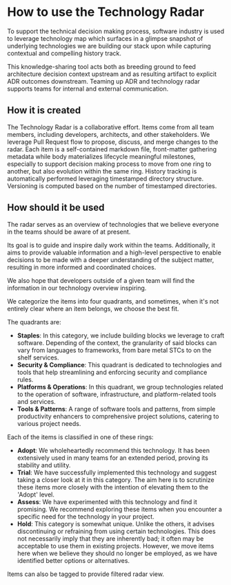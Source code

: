 # How to use the Technology Radar

To support the technical decision making process, software industry is used to leverage technology map which surfaces in a glimpse snapshot of underlying technologies we are building our stack upon while capturing contextual and compelling history track.

This knowledge-sharing tool acts both as breeding ground to feed architecture decision context upstream and as resulting artifact to explicit ADR outcomes downstream. Teaming up ADR and technology radar supports teams for internal and external communication.

## How it is created

The Technology Radar is a collaborative effort. Items come from all team members, including developers, architects, and other stakeholders. We leverage Pull Request flow to propose, discuss, and merge changes to the radar. Each item is a self-contained markdown file, front-matter gathering metadata while body materializes lifecycle meaningful milestones, especially to support decision making process to move from one ring to another, but also evolution within the same ring. History tracking is automatically performed leveraging timestamped directory structure. Versioning is computed based on the number of timestamped directories.

## How should it be used

The radar serves as an overview of technologies that we believe everyone in the teams should be aware of at present.

Its goal is to guide and inspire daily work within the teams. Additionally, it aims to provide valuable information and a high-level perspective to enable decisions to be made with a deeper understanding of the subject matter, resulting in more informed and coordinated choices.

We also hope that developers outside of a given team will find the information in our technology overview inspiring.

We categorize the items into four quadrants, and sometimes, when it's not entirely clear where an item belongs, we choose the best fit.

The quadrants are:

- **Staples**: In this category, we include building blocks we leverage to craft software. Depending of the context, the granularity of said blocks can vary from languages to frameworks, from bare metal STCs to on the shelf services.
- **Security & Compliance**: This quadrant is dedicated to technologies and tools that help streamlining and enforcing security and compliance rules.
- **Platforms & Operations**: In this quadrant, we group technologies related to the operation of software, infrastructure, and platform-related tools and services.
- **Tools & Patterns**: A range of software tools and patterns, from simple productivity enhancers to comprehensive project solutions, catering to various project needs.

Each of the items is classified in one of these rings:

- **Adopt**: We wholeheartedly recommend this technology. It has been extensively used in many teams for an extended period, proving its stability and utility.
- **Trial**: We have successfully implemented this technology and suggest taking a closer look at it in this category. The aim here is to scrutinize these items more closely with the intention of elevating them to the 'Adopt' level.
- **Assess**: We have experimented with this technology and find it promising. We recommend exploring these items when you encounter a specific need for the technology in your project.
- **Hold**: This category is somewhat unique. Unlike the others, it advises discontinuing or refraining from using certain technologies. This does not necessarily imply that they are inherently bad; it often may be acceptable to use them in existing projects. However, we move items here when we believe they should no longer be employed, as we have identified better options or alternatives.

Items can also be tagged to provide filtered radar view.